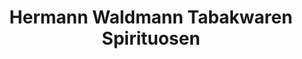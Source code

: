 ---
title: "Hermann Waldmann Tabakwaren Spirituosen"
url: /borken/hermann-waldmann-tabakwaren-spirituosen/
shop: Kiosk
---